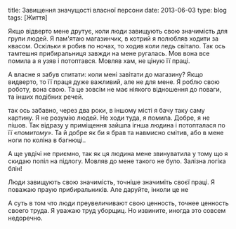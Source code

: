 title: Завищення значущості власної персони
date: 2013-06-03
type: blog
tags: [Життя]

Якщо відверто мене друтує, коли люди завищують свою значимість для групи людей. Я пам'ятаю магазинчик, в котрий я полюбляв ходити за квасом. Оскільки я робив по ночах, то ходив коли ледь світало.  Так ось тамтешня прибиральниця завжди на мене ругалась. Мов вона все помила а я узяв і потоптався. Мовляв хам, не ціную її праці.

А власне я забув спитати: коли мені завітати до магазину? Якщо видверто, то її праця дуже важливий, але не для мене. Я роблю свою роботу, вона свою. Та це зовсім не має ніякого відношення до поваги, та інших подібних речей. 

так ось забавно, через два роки, в іншому місті я бачу таку саму  картину. Я не розумію людей. Не ходи туда, я помила. Добре, я не пішов. Так відразу у приміщення зайшла ігнша людина і потопталася по її *«помитому»*. Та й добре як би я брав та навмисно смітив, або в мене ноги по коліна в багнюці..

А ще увдічі не приємно, так як ця людина мене звинуватила у тому що я скидаю попіл на підлогу. Мовляв до мене такого не було. Залізна логіка блін!

Люди завищують свою значимість, точніше значиміть своєї праці. Я поважаю праую прибиральників. Але даруйте, інколи це не

А суть в том что люди преувеличивают свою ценность, точнее ценность своего труда. Я уважаю труд уборщиц. Но извините, иногда это совсем недоречно.